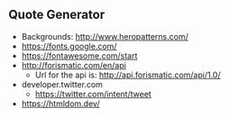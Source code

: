## Quote Generator

- Backgrounds: http://www.heropatterns.com/
- https://fonts.google.com/
- https://fontawesome.com/start
- http://forismatic.com/en/api
  - Url for the api is: http://api.forismatic.com/api/1.0/
- developer.twitter.com
  - https://twitter.com/intent/tweet
- https://htmldom.dev/